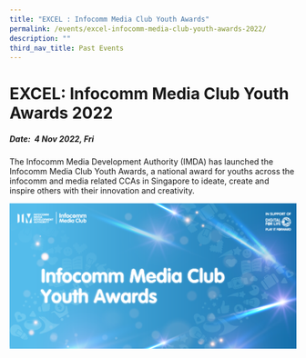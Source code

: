 ```yaml
---
title: "EXCEL : Infocomm Media Club Youth Awards"
permalink: /events/excel-infocomm-media-club-youth-awards-2022/
description: ""
third_nav_title: Past Events
---
```

# EXCEL: Infocomm Media Club Youth Awards 2022
##### Date:  4 Nov 2022, Fri
The Infocomm Media Development Authority (IMDA) has launched the Infocomm Media Club Youth Awards, a national award for youths across the infocomm and media related CCAs in Singapore to ideate, create and inspire others with their innovation and creativity.

![](/images/icmclub/imc%20new%20kv.png)